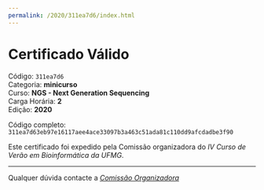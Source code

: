 ```yaml
---
permalink: /2020/311ea7d6/index.html
---
```


# Certificado Válido

Código: `311ea7d6`<br>
Categoria: **minicurso**<br>
Curso: **NGS - Next Generation Sequencing**<br>
Carga Horária: **2**<br>
Edição: **2020**<br>


Código completo: `311ea7d63eb97e16117aee4ace33097b3a463c51ada81c110dd9afcdadbe3f90`


Este certificado foi expedido pela Comissão organizadora do *IV Curso de Verão em Bioinformática da UFMG*.

----

Qualquer dúvida contacte a [_Comissão Organizadora_](<mailto:cursobioinfoufmg@gmail.com$subject=[Certificados]>)

